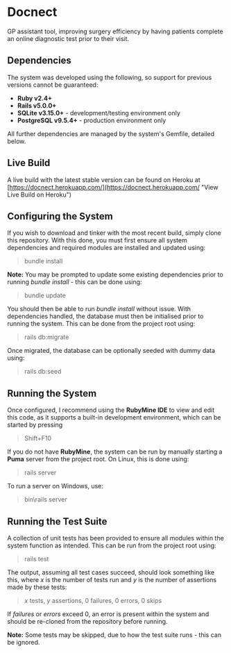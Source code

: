 # Docnect
GP assistant tool, improving surgery efficiency by having patients complete an online diagnostic test prior to their visit.

## Dependencies
The system was developed using the following, so support for previous versions cannot be guaranteed:
* **Ruby v2.4+**
* **Rails v5.0.0+**
* **SQLite v3.15.0+** - development/testing environment only
* **PostgreSQL v9.5.4+** - production environment only

All further dependencies are managed by the system's Gemfile, detailed below.

## Live Build
A live build with the latest stable version can be found on Heroku at [https://docnect.herokuapp.com/](https://docnect.herokuapp.com/ "View Live Build on Heroku")

## Configuring the System
If you wish to download and tinker with the most recent build, simply clone this repository. With this done, you must first ensure all system dependencies and required modules are installed and updated using:
> bundle install

**Note:** You may be prompted to update some existing dependencies prior to running *bundle install* - this can be done using:
> bundle update

You should then be able to run *bundle install* without issue. With dependencies handled, the database must then be initialised prior to running the system. This can be done from the project root using:
> rails db:migrate

Once migrated, the database can be optionally seeded with dummy data using:
> rails db:seed

## Running the System
Once configured, I recommend using the **RubyMine IDE** to view and edit this code, as it supports a built-in development environment, which can be started by pressing
> Shift+F10

If you do not have **RubyMine**, the system can be run by manually starting a **Puma** server from the project root. On Linux, this is done using:
> rails server

To run a server on Windows, use:
> bin\rails server

## Running the Test Suite
A collection of unit tests has been provided to ensure all modules within the system function as intended. This can be run from the project root using:
> rails test

The output, assuming all test cases succeed, should look something like this, where *x* is the number of tests run and *y* is the number of assertions made by these tests:
> *x* tests, *y* assertions, 0 failures, 0 errors, 0 skips

If *failures* or *errors* exceed 0, an error is present within the system and should be re-cloned from the repository before running.

**Note:** Some tests may be skipped, due to how the test suite runs - this can be ignored.
